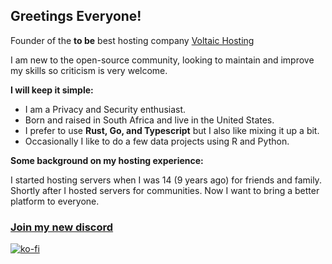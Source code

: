 ## Greetings Everyone!

Founder of the **to be** best hosting company [Voltaic Hosting](https://www.voltaic.host) 

I am new to the open-source community, looking to maintain and improve my skills so criticism is very welcome.

**I will keep it simple:**

- I am a Privacy and Security enthusiast. 
- Born and raised in South Africa and live in the United States.
- I prefer to use **Rust, Go, and Typescript** but I also like mixing it up a bit.
- Occasionally I like to do a few data projects using R and Python.

**Some background on my hosting experience:**

I started hosting servers when I was 14 (9 years ago) for friends and family. Shortly after I hosted servers for communities. Now I want to bring a better platform to everyone. 

### [Join my new discord](https://discord.gg/7HsqmvrqKG)


[![ko-fi](https://ko-fi.com/img/githubbutton_sm.svg)](https://ko-fi.com/P5P1DY3Y2)
